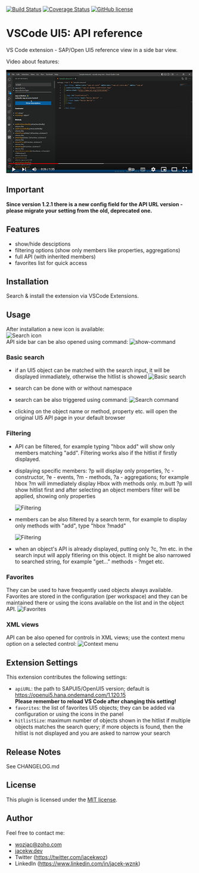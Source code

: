 [![Build Status](https://github.com/wozjac/vscode-ui5-api-reference/actions/workflows/build.yml/badge.svg)](https://github.com/wozjac/vscode-ui5-api-reference/actions/workflows/build.yml)
[![Coverage Status](https://coveralls.io/repos/github/wozjac/vscode-ui5-api-reference/badge.svg?branch=main)](https://coveralls.io/github/wozjac/vscode-ui5-api-reference?branch=main)
[![GitHub license](https://img.shields.io/github/license/wozjac/vscode-ui5-api-reference)](https://github.com/wozjac/vscode-ui5-api-reference/blob/main/LICENSE)

# VSCode UI5: API reference

VS Code extension - SAP/Open UI5 reference view in a side bar view.

Video about features:

[![Features video](assets/video.png)](https://www.youtube.com/watch?v=0-rLpBbXmEI "Features video")

## Important

**Since version 1.2.1 there is a new config field for the API URL version - please
migrate your setting from the old, deprecated one.**

## Features

- show/hide desciptions
- filtering options (show only members like properties, aggregations)
- full API (with inherited members)
- favorites list for quick access

## Installation

Search & install the extension via VSCode Extensions.

## Usage

After installation a new icon is available:  
![Search icon](https://publicrepo.vipserv.org/images/vscode-api/icon-sidebar.png)  
API side bar can be also opened using command:
![show-command](https://publicrepo.vipserv.org/images/vscode-api/show-command.png)

### Basic search

- if an UI5 object can be matched with the search input, it will be displayed immadiately,
  otherwise the hitlist is showed
  ![Basic search](https://publicrepo.vipserv.org/images/vscode-api/basic-search.gif)

- search can be done with or without namespace
- search can be also triggered using command:
  ![Search command](https://publicrepo.vipserv.org/images/vscode-api/search-command.gif)

- clicking on the object name or method, property etc. will open the original UI5 API page in your default browser

### Filtering

- API can be filtered, for example typing "hbox add" will show only members matching "add".
  Filtering works also if the hitlist if firstly displayed.
- displaying specific members: ?p will display only properties, ?c - constructor, ?e - events,
  ?m - methods, ?a - aggregations; for example hbox ?m will immediately display Hbox with
  methods only. m.butt ?p will show hitlist first and after selecting an object
  members filter will be applied, showing only properties

  ![Filtering](https://publicrepo.vipserv.org/images/vscode-api/search-members1.gif)

- members can be also filtered by a search term, for example to display only methods with "add", type "hbox ?madd"

  ![Filtering](https://publicrepo.vipserv.org/images/vscode-api/search-members2.gif)

- when an object's API is already displayed, putting only ?c, ?m etc. in the search input
  will apply fitlering on this object. It might be also narrowed to searched string, for
  example "get..." methods - ?mget etc.

### Favorites

They can be used to have frequently used objects always available. Favorites are stored in the
configuration (per workspace) and they can be maintained there or using the icons available
on the list and in the object API.
![Favorites](https://publicrepo.vipserv.org/images/vscode-api/favorites.png)

### XML views

API can be also opened for controls in XML views; use the context menu option on a selected control:
![Context menu](https://publicrepo.vipserv.org/images/vscode-api/context.gif)

## Extension Settings

This extension contributes the following settings:

- `apiURL`: the path to SAPUI5/OpenUI5 version; default is <https://openui5.hana.ondemand.com/1.120.15>  
  **Please remember to reload VS Code after changing this setting!**
- `favorites`: the list of favorites UI5 objects; they can be added via configuration or using the icons in the panel
- `hitlistSize`: maximum number of objects shown in the hitlist if multiple objects
  matches the search query; if more objects is found, then the
  hitlist is not displayed and you are asked to narrow your search

## Release Notes

See CHANGELOG.md

## License

This plugin is licensed under the [MIT license](http://opensource.org/licenses/MIT).

## Author

Feel free to contact me:

- <wozjac@zoho.com>
- [jacekw.dev](https://jacekw.dev)
- Twitter (<https://twitter.com/jacekwoz>)
- LinkedIn (<https://www.linkedin.com/in/jacek-wznk>)
